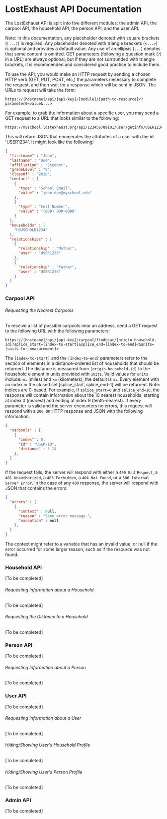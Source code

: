 # LostExhaust API Documentation

The LostExhaust API is split into five different modules: the admin API, the carpool API, the household API, the person API, and the user API.

Note: In this documentation, any placeholder denoted with square brackets (`[...]`) is required. Any placeholder denoted with triangle brackets (`<...>`) is optional and provides a default value. Any use of an ellipsis (`...`) denotes that some content is omitted. GET parameters (following a question mark (`?`) in a URL) are always optional, but if they are not surrounded with triangle brackets, it is recommended and considered good practice to include them.

To use the API, you would make an HTTP request by sending a chosen HTTP verb (GET, PUT, POST, etc,) the parameters necessary to complete the request, and then wait for a response which will be sent in JSON. The URLs to request will take the form:
```
https://[hostname]/api/[api-key]/[module]/[path-to-resource]<?parameter0=value&...>
```
For example, to grab the information about a specific user, you may send a GET request to a URL that looks similar to the following:
```
https://myschool.lostexhaust.org/api/123456789101/user/getinfo/USER1234
```
This will return JSON that enumerates the attributes of a user with the id 'USER1234'. It might look like the following:
```json
{
  "firstname" : "John",
  "lastname" : "Doe",
  "affiliation" : "Student",
  "gradeLevel" : "8",
  "classOf" : "2020",
  "contact" : [
    {
      "type" : "School Email",
      "value" : "john.doe@myschool.edu"
    },
    {
      "type" : "Cell Number",
      "value" : "(000) 000-0000"
    }
  ],
  "households" : [
    "HOUSEHOLD1234"
  ],
  "relationships" : [
    {
      "relationship" : "Mother",
      "user" : "USER1235"
    },
    {
      "relationship" : "Father",
      "user" : "USER1236"
    }
  ]
}
```

### Carpool API

###### Requesting the Nearest Carpools
To receive a list of possible carpools near an address, send a GET request to the following URL with the following parameters:
```
https://[hostname]/api/[api-key]/carpool/findnear/[origin-household-id]?splice_start=[index-to-start]&splice_end=[index-to-end]<&units=[units-for-measurement]>
```
The `[index-to-start]` and the `[index-to-end]` parameters refer to the section of elements in a distance-ordered list of households that should be returned. The distance is measured from `[origin-household-id]` to the household element in units provided with `units`. Valid values for `units` include: `mi` (miles) and `km` (kilometers); the default is `mi`. Every element with an index in the closed set [splice_start, splice_end-1] will be returned. Note: indices are 0-based. For example, if `splice_start=0` and `splice_end=10`, the response will contain information about the 10 nearest households, starting at index 0 (nearest) and ending at index 9 (tenth-nearest). If every parameter is valid and the server encounters no errors, this request will respond with a `200 OK` HTTP response and JSON with the following information:
```json
{
  "carpools" : [
    {
      "index" : 0,
      "id" : "USER-ID",
      "distance" : 3.24
    },
  ]
}
```
If the request fails, the server will respond with either a `400 Bad Request`, a `401 Unauthorized`, a `403 Forbidden`, a `404 Not Found`, or a `500 Internal Server Error`. In the case of any `400` response, the server will respond with JSON that contains the errors:
```json
{
  "errors" : [
    {
      "context" : null,
      "reason" : "Some error message.",
      "exception" : null
    },
  ]
}
```
The context might refer to a variable that has an invalid value, or null if the error occurred for some larger reason, such as if the resource was not found.

### Household API
[To be completed]

###### Requesting Information about a Household
[To be completed]

###### Requesting the Distance to a Household
[To be completed]

### Person API
[To be completed]

###### Requesting Information about a Person
[To be completed]

### User API
[To be completed]

###### Requesting Information about a User
[To be completed]

###### Hiding/Showing User's Household Profile
[To be completed]

###### Hiding/Showing User's Person Profile
[To be completed]

### Admin API
[To be completed]
